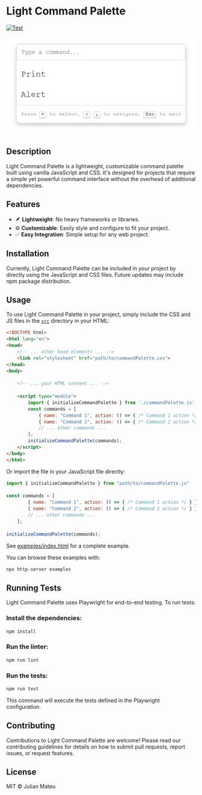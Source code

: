# Light Command Palette
[![Test](https://github.com/julianmateu/light-cmd/actions/workflows/test.yml/badge.svg)](https://github.com/julianmateu/light-cmd/actions/workflows/test.yml/badge.svg)

![A screenshot of the light command palette in a sample project](image.png)

## Description
Light Command Palette is a lightweight, customizable command palette built using vanilla JavaScript and CSS. It's designed for projects that require a simple yet powerful command interface without the overhead of additional dependencies.

## Features
- 🪶 **Lightweight**: No heavy frameworks or libraries.
- ⚙️ **Customizable**: Easily style and configure to fit your project.
- ✅ **Easy Integration**: Simple setup for any web project.

## Installation
Currently, Light Command Palette can be included in your project by directly using the JavaScript and CSS files. Future updates may include npm package distribution.

## Usage
To use Light Command Palette in your project, simply include the CSS and JS files in the [`src`](./src) directory in your HTML:

```html
<!DOCTYPE html>
<html lang="en">
<head>
    <!-- ... other head elements ... -->
    <link rel="stylesheet" href="path/to/commandPalette.css">
</head>
<body>

    <!-- ... your HTML content ... -->

    <script type="module">
        import { initializeCommandPalette } from './commandPalette.js';
        const commands = [
            { name: "Command 1", action: () => { /* Command 1 action */ } },
            { name: "Command 2", action: () => { /* Command 2 action */ } }
            // ... other commands ...
        ];
        initializeCommandPalette(commands);
    </script>
</body>
</html>
```

Or import the file in your JavaScript file directly:
```js
import { initializeCommandPalette } from "path/to/commandPalette.js"

const commands = [
        { name: "Command 1", action: () => { /* Command 1 action */ } },
        { name: "Command 2", action: () => { /* Command 2 action */ } }
        // ... other commands ...
    ];

initializeCommandPalette(commands);
```

See [examples/index.html](./examples/index.html) for a complete example.

You can browse these examples with:
```bash
npx http-server examples
```

## Running Tests
Light Command Palette uses Playwright for end-to-end testing. To run tests:

### Install the dependencies:

```bash
npm install
```

### Run the linter:

```bash
npm run lint
```

### Run the tests:

```bash
npm run test
```
This command will execute the tests defined in the Playwright configuration.

## Contributing
Contributions to Light Command Palette are welcome! Please read our contributing guidelines for details on how to submit pull requests, report issues, or request features.

## License
MIT © Julian Mateu

